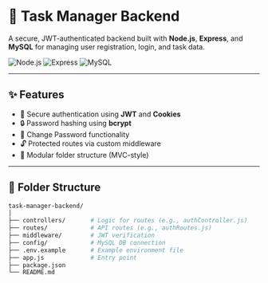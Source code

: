 # 🚀 Task Manager Backend

A secure, JWT-authenticated backend built with **Node.js**, **Express**, and **MySQL** for managing user registration, login, and task data.

![Node.js](https://img.shields.io/badge/Node.js-339933?style=for-the-badge&logo=nodedotjs&logoColor=white)
![Express](https://img.shields.io/badge/Express.js-000000?style=for-the-badge&logo=express&logoColor=white)
![MySQL](https://img.shields.io/badge/MySQL-00758F?style=for-the-badge&logo=mysql&logoColor=white)

---

## ✨ Features

- 🔐 Secure authentication using **JWT** and **Cookies**
- 🔒 Password hashing using **bcrypt**
- 🔁 Change Password functionality
- 🔓 Protected routes via custom middleware
- 📁 Modular folder structure (MVC-style)

---

## 📁 Folder Structure

```bash
task-manager-backend/
│
├── controllers/       # Logic for routes (e.g., authController.js)
├── routes/            # API routes (e.g., authRoutes.js)
├── middleware/        # JWT verification
├── config/            # MySQL DB connection
├── .env.example       # Example environment file
├── app.js             # Entry point
├── package.json
└── README.md
